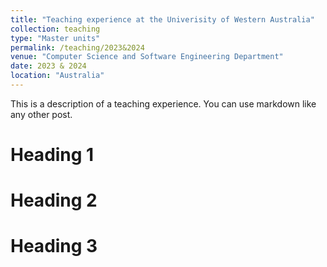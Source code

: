 ```yaml
---
title: "Teaching experience at the Univerisity of Western Australia"
collection: teaching
type: "Master units"
permalink: /teaching/2023&2024
venue: "Computer Science and Software Engineering Department"
date: 2023 & 2024
location: "Australia"
---
```


This is a description of a teaching experience. You can use markdown like any other post.

Heading 1
======

Heading 2
======

Heading 3
======
